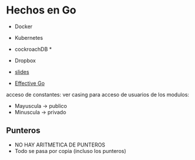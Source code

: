 # Hechos en Go

- Docker
- Kubernetes
- cockroachDB *
- Dropbox

- [slides](http://go-talks.appspot.com/github.com/mercadolibre/golang-tutorial-public/go-talks/public_workshop/go-day1.slide#17)

- [Effective Go](https://golang.org/doc/effective_go.html)

acceso de constantes: ver casing para acceso de usuarios de los modulos: 

- Mayuscula -> publico
- Minuscula -> privado

## Punteros

- NO HAY ARITMETICA DE PUNTEROS
- Todo se pasa por copia (incluso los punteros)
